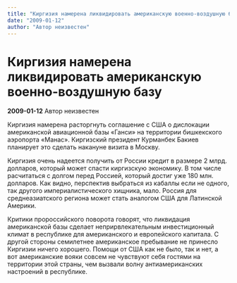 ```yaml
---
title: "Киргизия намерена ликвидировать американскую военно-воздушную базу"
date: "2009-01-12"
author: "Автор неизвестен"
---
```


# Киргизия намерена ликвидировать американскую военно-воздушную базу

**2009-01-12** Автор неизвестен

Киргизия намерена расторгнуть соглашение с США о дислокации американской авиационной базы «Ганси» на территории бишкекского аэропорта «Манас». Киргизский президент Курманбек Бакиев планирует это сделать накануне визита в Москву.

Киргизия очень надеется получить от России кредит в размере 2 млрд. долларов, который может спасти киргизскую экономику. В том числе расчитаться с долгом перед Россией, который достиг уже 180 млн. долларов. Как видно, перспектив выбраться из кабаллы если не одного, так другого империалистического хищника, мало. Россия для среднеазиатского региона может стать аналогом США для Латинской Америки.

Критики пророссийского поворота говорят, что ликвидация американской базы сделает неприрвлекательным инвестиционный климат в республике для американского и европейского капитала. С другой стороны семилетнее американское пребывание не принесло Киргизии ничего хорошего. Помощи от США как не было, так и нет, а вот американские вояки совсем не чувствуют себя гостями на территории этой страны, чем вызвали волну антиамериканских настроений в республике.